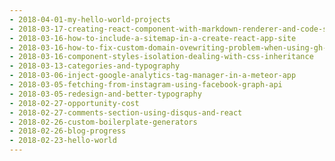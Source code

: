 ```yaml
---
- 2018-04-01-my-hello-world-projects
- 2018-03-17-creating-react-component-with-markdown-renderer-and-code-syntax-highlight
- 2018-03-16-how-to-include-a-sitemap-in-a-create-react-app-site
- 2018-03-16-how-to-fix-custom-domain-ovewriting-problem-when-using-gh-pages-deploy-script
- 2018-03-16-component-styles-isolation-dealing-with-css-inheritance
- 2018-03-13-categories-and-typography
- 2018-03-06-inject-google-analytics-tag-manager-in-a-meteor-app
- 2018-03-05-fetching-from-instagram-using-facebook-graph-api
- 2018-03-05-redesign-and-better-typography
- 2018-02-27-opportunity-cost
- 2018-02-27-comments-section-using-disqus-and-react
- 2018-02-26-custom-boilerplate-generators
- 2018-02-26-blog-progress
- 2018-02-23-hello-world
---
```

